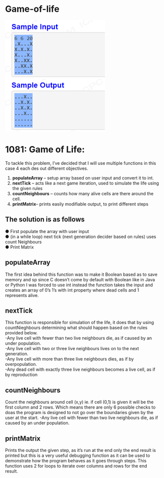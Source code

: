 # Game-of-life
![](input_scrn.png)
# 1081: Game of Life:
To tackle this problem, I’ve decided that I will use multiple functions in this case 4 each des
out different objectives.
1. **populateArray** – setup array based on user input and convert it to int.
2. **nextTick** – acts like a next game iteration, used to simulate the life using the given rules
3. **countNeighbours** – counts how many alive cells are there around the cell.
4. **printMatrix**– prints easily modifiable output, to print different steps

## The solution is as follows
● First populate the array with user input\
● (in a while loop) next tick (next generation decider based on rules) uses count Neighbours\
● Print Matrix
## populateArray
The first idea behind this function was to make it Boolean based as to save memory and sp
since C doesn’t come by default with Boolean like in Java or Python I was forced to use int
instead the function takes the input and creates an array of 0’s 1’s with int property where
dead cells and 1 represents alive.
## nextTick
This function is responsible for simulation of the life, it does that by using countNieghbours
determining what should happen based on the rules provided below.\
-Any live cell with fewer than two live neighbours die, as if caused by an under population.\
-Any live cell with two or three live neighbours lives on to the next generation.\
-Any live cell with more than three live neighbours dies, as if by overpopulation.\
-Any dead cell with exactly three live neighbours becomes a live cell, as if by reproduction

## countNeighbours
Count the neighbours around cell (x,y) ie. if cell (0,1) is given it will be the first column and 2 rows.
Which means there are only 6 possible checks to doas the program is designed to not go over the
boundaries given by the user at the start. -Any live cell with fewer than two live neighbours die, as if
caused by an under population.
## printMatrix
Prints the output the given step, as it’s run at the end only the end result is printed but this is a very
useful debugging function as it can be used to demonstrate how the program behaves as it goes through
steps. This function uses 2 for loops to iterate over columns and rows for the end result.
